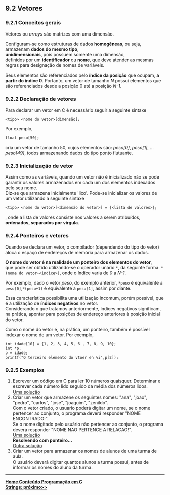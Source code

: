 ## 9.2 Vetores

### 9.2.1 Conceitos gerais
Vetores ou *arrays* são matrizes com uma dimensão.  

Configuram-se como estruturas de dados **homogêneas**, ou seja, armazenam **dados do mesmo tipo**,  
**unidimensionais**, pois possuem somente uma dimensão,   
definidos por um **identificador** ou **nome**, que deve atender as mesmas regras para designação de nomes de variáveis.  

Seus elementos são referenciados pelo **índice da posição** que ocupam, **a partir do índice 0**.
Portanto, um vetor de tamanho *N* possui elementos que são referenciados desde a posição 0 até a posição *N-1*.

### 9.2.2 Declaração de vetores
Para declarar um vetor em C é necessário seguir a seguinte sintaxe

```
<tipo> <nome do vetor>[dimensão];
```
Por exemplo,  
```
float peso[50];
```
cria um vetor de tamanho 50, cujos elementos são: *peso[0]*, *peso[1]*, ... *peso[49]*, todos armazenando dados do tipo ponto flutuante.

### 9.2.3 Inicialização de vetor
Assim como as variáveis, quando um vetor não é inicializado não se pode garantir os valores armazenados em cada um dos elementos indexados pelo seu nome.  
Diz-se que armazena inicialmente 'lixo'.
Pode-se inicializar os valores de um vetor utilizando a seguinte sintaxe

```
<tipo> <nome do vetor>[<dimensão do vetor>] = {<lista de valores>};
```
, onde a lista de valores consiste nos valores a serem atribuídos, **ordenados, separados por vírgula**.   


### 9.2.4 Ponteiros e vetores
Quando se declara um vetor, o compilador (dependendo do tipo do vetor) aloca o espaço de endereços de memória para armazenar os dados.

**O nome do vetor é na realidade um ponteiro dos elementos do vetor**,  
que pode ser obtido utilizando-se o operador unário `*`, da seguinte forma: `*(nome do vetor+<indice>)`, onde o índice varia de *0* a *N-1*. 

Por exemplo, dado o vetor *peso*, do exemplo anterior, `*peso` é equivalente a `peso[0]`,`*(peso+1)` é equivalente a `peso[1]`, assim por diante.

Essa característica possibilita uma utilização incomum, porém possível, que é a utilização de **índices negativos** no vetor.  
Considerando o que tratamos anteriormente, índices negativos significam, na prática, apontar para posições de endereço anteriores à posição
inicial do vetor.

Como o nome do vetor é, na prática, um ponteiro, também é possível indexar o nome de um vetor.
Por exemplo,

```
int idade[10] = {1, 2, 3, 4, 5, 6 , 7, 8, 9, 10};
int *p;
p = idade;
printf("O terceiro elemento do vtoer eh %i",p[2]);
```

### 9.2.5 Exemplos
1. Escrever um código em C para ler 10 números quaisquer. Determinar e escrever cada número lido seguido da média dos números lidos.   
[Uma solução](https://github.com/claytonjasilva/prog_exemplos/blob/main/cursoCarray1.c)  
2. Criar um vetor que armazene os seguintes nomes: "ana", "joao", "pedro", "carlos", "jose", "joaquim", "zenildo".  
Com o vetor criado, o usuario poderá digitar um nome, se o nome pertencer ao conjunto, o programa deverá responder "NOME ENCONTRADO!".  
Se o nome digitado pelo usuário não pertencer ao conjunto, o programa deverá responder "NOME NAO PERTENCE A RELACAO!".  
[Uma solução](https://github.com/claytonjasilva/prog_exemplos/blob/main/cursoCarray2.c)  
**Resolvendo com ponteiro...**    
[Outra solução](https://github.com/claytonjasilva/prog_exemplos/blob/main/cursoCarray3.c)
3. Criar um vetor para armazenar os nomes de alunos de uma turma de aula.   
O usuário deverá digitar quantos alunos a turma possui, antes de informar os nomes do aluno da turma.






___
**[Home Conteúdo Programação em C](https://github.com/claytonjasilva/claytonjasilva.github.io/blob/main/progC_aulas.md)**   
**[Strings: próximo>>](progC_stringsvetores2.md)**   
